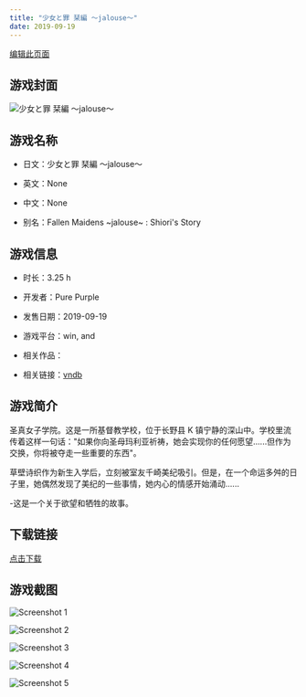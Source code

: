 ```yaml
---
title: "少女と罪 栞編 ～jalouse～"
date: 2019-09-19
---
```

[编辑此页面](https://github.com/ACG-3/ADV3-source/blob/main/source/_posts/games/%E5%B0%91%E5%A5%B3%E3%81%A8%E7%BD%AA%20%E6%A0%9E%E7%B7%A8%20%EF%BD%9Ejalouse%EF%BD%9E.md)

## 游戏封面

![少女と罪 栞編 ～jalouse～](https%3A//pan.timero.xyz/onedrive/img_lib_001/%E5%B0%91%E5%A5%B3%E3%81%A8%E7%BD%AA%20%E6%A0%9E%E7%B7%A8%20%EF%BD%9Ejalouse%EF%BD%9E_cover.avif)


## 游戏名称

- 日文：少女と罪 栞編 ～jalouse～
- 英文：None
- 中文：None

- 别名：Fallen Maidens ~jalouse~ : Shiori's Story


## 游戏信息

- 时长：3.25 h
- 开发者：Pure Purple
- 发售日期：2019-09-19
- 游戏平台：win, and
- 相关作品：

- 相关链接：[vndb](https://vndb.org/v27512)


## 游戏简介

圣真女子学院。这是一所基督教学校，位于长野县 K 镇宁静的深山中。学校里流传着这样一句话："如果你向圣母玛利亚祈祷，她会实现你的任何愿望......但作为交换，你将被夺走一些重要的东西"。

草壁诗织作为新生入学后，立刻被室友千崎美纪吸引。但是，在一个命运多舛的日子里，她偶然发现了美纪的一些事情，她内心的情感开始涌动......

-这是一个关于欲望和牺牲的故事。




## 下载链接

[点击下载](https://pan.timero.xyz/onedrive/adv_lib_001/%E5%B0%91%E5%A5%B3%E3%81%A8%E7%BD%AA%20%E6%A0%9E%E7%B7%A8%20%EF%BD%9Ejalouse%EF%BD%9E)


## 游戏截图


![Screenshot 1](https%3A//pan.timero.xyz/onedrive/img_lib_001/%E5%B0%91%E5%A5%B3%E3%81%A8%E7%BD%AA%20%E6%A0%9E%E7%B7%A8%20%EF%BD%9Ejalouse%EF%BD%9E_Screenshot_1.avif)

![Screenshot 2](https%3A//pan.timero.xyz/onedrive/img_lib_001/%E5%B0%91%E5%A5%B3%E3%81%A8%E7%BD%AA%20%E6%A0%9E%E7%B7%A8%20%EF%BD%9Ejalouse%EF%BD%9E_Screenshot_2.avif)

![Screenshot 3](https%3A//pan.timero.xyz/onedrive/img_lib_001/%E5%B0%91%E5%A5%B3%E3%81%A8%E7%BD%AA%20%E6%A0%9E%E7%B7%A8%20%EF%BD%9Ejalouse%EF%BD%9E_Screenshot_3.avif)

![Screenshot 4](https%3A//pan.timero.xyz/onedrive/img_lib_001/%E5%B0%91%E5%A5%B3%E3%81%A8%E7%BD%AA%20%E6%A0%9E%E7%B7%A8%20%EF%BD%9Ejalouse%EF%BD%9E_Screenshot_4.avif)

![Screenshot 5](https%3A//pan.timero.xyz/onedrive/img_lib_001/%E5%B0%91%E5%A5%B3%E3%81%A8%E7%BD%AA%20%E6%A0%9E%E7%B7%A8%20%EF%BD%9Ejalouse%EF%BD%9E_Screenshot_5.avif)

